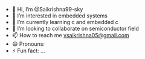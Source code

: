 - 👋 Hi, I’m @Saikrishna99-sky
- 👀 I’m interested in  embedded systems 
- 🌱 I’m currently learning c and embedded c
- 💞️ I’m looking to collaborate on  semiconductor field 
- 📫 How to reach me vsaikrishna05@gmail.com
- 😄 Pronouns:
- ⚡ Fun fact: ...

<!---
Saikrishna99-sky/Saikrishna99-sky is a ✨ special ✨ repository because its `README.md` (this file) appears on your GitHub profile.
You can click the Preview link to take a look at your changes.
--->
